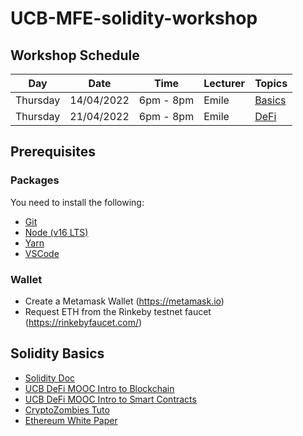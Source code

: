 # UCB-MFE-solidity-workshop

## Workshop Schedule
| Day      | Date       | Time       | Lecturer | Topics            | 
| -------- | ---------- | ---------- | ----- | -------------------- |
| Thursday   | 14/04/2022  | 6pm - 8pm | Emile | [Basics](Part_1) |
| Thursday   | 21/04/2022  | 6pm - 8pm | Emile | [DeFi](Part_2) |

## Prerequisites

### Packages
 You need to install the following:
- [Git](https://git-scm.com/downloads)
- [Node (v16 LTS)](https://nodejs.org/en/download/)
- [Yarn](https://classic.yarnpkg.com/en/docs/install/#mac-stable)
- [VSCode](https://code.visualstudio.com/download)

### Wallet
- Create a Metamask Wallet (https://metamask.io)
- Request ETH from the Rinkeby testnet faucet (https://rinkebyfaucet.com/)


## Solidity Basics

- [Solidity Doc](https://docs.soliditylang.org)
- [UCB DeFi MOOC Intro to Blockchain](https://www.youtube.com/playlist?list=PLS01nW3RtgopFiRQiM-onPH38S0D2DU31)
- [UCB DeFi MOOC Intro to Smart Contracts](https://www.youtube.com/playlist?list=PLS01nW3RtgopgX7C17qwyCOS0pNsKayEE)
- [CryptoZombies Tuto](https://cryptozombies.io)
- [Ethereum White Paper](https://ethereum.org/en/whitepaper/)
